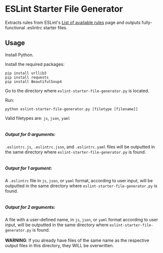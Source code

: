 # ESLint Starter File Generator

Extracts rules from ESLint's [List of available rules](https://eslint.org/docs/rules/) page and outputs fully-functional .eslintrc starter files.


## Usage

Install Python.

Install the required packages:

````
pip install urllib3
pip install requests
pip install BeautifulSoup4
````

Go to the directory where `eslint-starter-file-generator.py` is located.

Run:

````
python eslint-starter-file-generator.py [filetype [filename]]
````

Valid filetypes are: `js`, `json`, `yaml`
<br />
<br />
##### Output for 0 arguments:

`.eslintrc.js`, `.eslintrc.json`, and `.eslintrc.yaml` files will be outputted in the same directory where `eslint-starter-file-generator.py` is found.
<br />
<br />
##### Output for 1 argument:

A `.eslintrc` file in `js`, `json`, or `yaml` format, according to user input, will be outputted in the same directory where `eslint-starter-file-generator.py` is found.
<br />
<br />
##### Output for 2 arguments:

A file with a user-defined name, in `js`, `json`, or `yaml` format according to user input, will be outputted in the same directory where `eslint-starter-file-generator.py` is found.
<br />
<br />
**WARNING**: If you already have files of the same name as the respective output files in this directory, they WILL be overwritten.